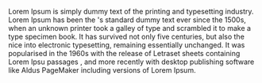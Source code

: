 Lorem Ipsum is simply dummy text of the printing and typesetting industry. 
Lorem Ipsum has been the 
's standard dummy text ever since the 1500s, when an unknown printer 
took a galley of type and scrambled 
it to make a type specimen book. It has survived not only five centuries, 
but also the nice into 
electronic typesetting, remaining essentially unchanged.
 It was popularised in the 1960s 
with the release of Letraset sheets containing Lorem Ipsu
passages , and more recently 
with desktop publishing software like Aldus PageMaker including versions of Lorem Ipsum.
    